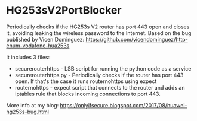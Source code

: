 # HG253sV2PortBlocker
Periodically checks if the HG253s V2 router has port 443 open and closes it, avoiding leaking the wireless password to the Internet. Based on the bug published by Vicen Dominguez: https://github.com/vicendominguez/http-enum-vodafone-hua253s

It includes 3 files:
* securerouterhttps - LSB script for running the python code as a service
* securerouterhttps.py - Periodically checks if the router has port 443 open. If that's the case it runs routernohttps using expect
* routernohttps - expect script that connects to the router and adds an iptables rule that blocks incoming connections to port 443.


More info at my blog: https://onlyifsecure.blogspot.com/2017/08/huawei-hg253s-bug.html

